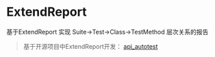 # ExtendReport
基于ExtendReport 实现 Suite->Test->Class->TestMethod 层次关系的报告


>基于开源项目中ExtendReport开发：
[api_autotest](https://github.com/ChenSen5/api_autotest/blob/master/src/main/java/com/sen/api/listeners/ExtentTestNGIReporterListener.java)
